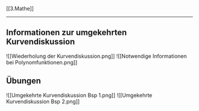 [[3.Mathe]]
____
## Informationen zur umgekehrten Kurvendiskussion
![[Wiederholung der Kurvendiskussion.png]]
![[Notwendige Informationen bei Polynomfunktionen.png]]
## Übungen
![[Umgekehrte Kurvendiskussion Bsp 1.png]]
![[Umgekehrte Kurvendiskussion Bsp 2.png]]